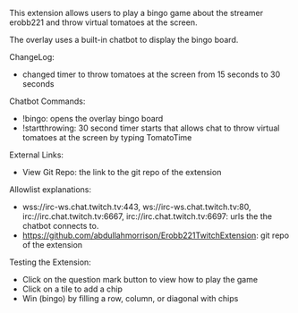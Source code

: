 This extension allows users to play a bingo game about the streamer erobb221 and throw virtual tomatoes at the screen.

The overlay uses a built-in chatbot to display the bingo board.

ChangeLog:

- changed timer to throw tomatoes at the screen from 15 seconds to 30 seconds

Chatbot Commands:

- !bingo: opens the overlay bingo board
- !startthrowing: 30 second timer starts that allows chat to throw virtual tomatoes at the screen by typing TomatoTime

External Links:

- View Git Repo: the link to the git repo of the extension

Allowlist explanations:

- wss://irc-ws.chat.twitch.tv:443, ws://irc-ws.chat.twitch.tv:80, irc://irc.chat.twitch.tv:6667, irc://irc.chat.twitch.tv:6697: urls the the chatbot connects to.
- https://github.com/abdullahmorrison/Erobb221TwitchExtension: git repo of the extension

Testing the Extension:

- Click on the question mark button to view how to play the game
- Click on a tile to add a chip
- Win (bingo) by filling a row, column, or diagonal with chips

